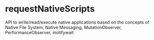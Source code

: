 # requestNativeScripts
API to write/read/execute native applications based on the concepts of Native File System, Native Messaging, MutationObserver, PerformanceObserver, inotifywait
